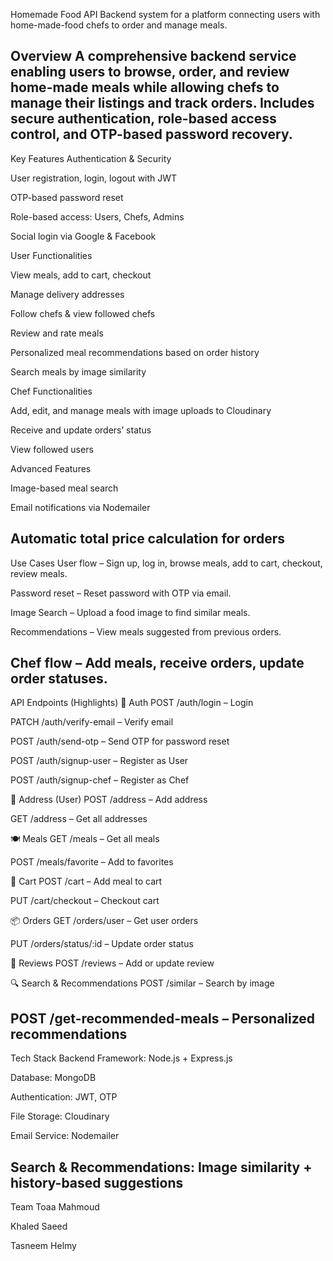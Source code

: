 Homemade Food API
Backend system for a platform connecting users with home-made-food chefs to order and manage meals.

Overview
A comprehensive backend service enabling users to browse, order, and review home-made meals while allowing chefs to manage their listings and track orders.
Includes secure authentication, role-based access control, and OTP-based password recovery.
--------------------------------------------------------------------------------------------------------------------------------------------------------------
Key Features
Authentication & Security

User registration, login, logout with JWT

OTP-based password reset

Role-based access: Users, Chefs, Admins

Social login via Google & Facebook

User Functionalities

View meals, add to cart, checkout

Manage delivery addresses

Follow chefs & view followed chefs

Review and rate meals

Personalized meal recommendations based on order history

Search meals by image similarity

Chef Functionalities

Add, edit, and manage meals with image uploads to Cloudinary

Receive and update orders’ status

View followed users

Advanced Features

Image-based meal search

Email notifications via Nodemailer

Automatic total price calculation for orders
-------------------------------------------------------------------------------------------------------------------------------------------------------------
Use Cases
User flow – Sign up, log in, browse meals, add to cart, checkout, review meals.

Password reset – Reset password with OTP via email.

Image Search – Upload a food image to find similar meals.

Recommendations – View meals suggested from previous orders.

Chef flow – Add meals, receive orders, update order statuses.
----------------------------------------------------------------------------------------------------------------------------------------------------------------

API Endpoints (Highlights)
🔐 Auth
POST /auth/login – Login

PATCH /auth/verify-email – Verify email

POST /auth/send-otp – Send OTP for password reset

POST /auth/signup-user – Register as User

POST /auth/signup-chef – Register as Chef

📍 Address (User)
POST /address – Add address

GET /address – Get all addresses

🍽️ Meals
GET /meals – Get all meals

POST /meals/favorite – Add to favorites

🛒 Cart
POST /cart – Add meal to cart

PUT /cart/checkout – Checkout cart

📦 Orders
GET /orders/user – Get user orders

PUT /orders/status/:id – Update order status

📝 Reviews
POST /reviews – Add or update review

🔍 Search & Recommendations
POST /similar – Search by image

POST /get-recommended-meals – Personalized recommendations
----------------------------------------------------------------------------------------------------------------------------------------------------------------
Tech Stack
Backend Framework: Node.js + Express.js

Database: MongoDB

Authentication: JWT, OTP

File Storage: Cloudinary

Email Service: Nodemailer

Search & Recommendations: Image similarity + history-based suggestions
------------------------------------------------------------------------------------------------------------------------------------------------------------------
Team
Toaa Mahmoud

Khaled Saeed

Tasneem Helmy

